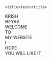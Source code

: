 <HTML>
<head>
    <meta charset="UTF-8">
    <meta http-equiv="X-UA-Compatible" content="IE=edge">
    <meta name="viewport" content="width=device-width, initial-scale=1.0">
     <meta charset="utf-8" />
     <meta http-equiv="X-UA-Compatible" content="IE=edge" />
     <meta name="viewport" content="width=device-width, initial-scale=1" />
    <link rel="stylesheet" href="style.css">
    <script src="script.js"></script>
  
    <title>test</title>
</head>
<body>
<embed src="y2mate.com - INTERWORLD  METAMORPHOSIS.mp3" loop="true" autostart="true" width="2" height="0">
  <div class="main-container">
    <!--first elements-->
    <div class="x x-top">
      <div class="plus left plus-top-left"></div>
      <div class="plus right plus-top-right"></div>
    </div>
    <div class="video">
      <div class="colors">
        <div class="color1 color"></div><div class="color2 color"></div><div class="color3 color"></div><div class="color4 color"></div><div class="color5 color"></div>
      </div>
    </div>
    <div class="x x-bottom">
      <div class="plus left plus-bottom-left"></div>
      <div class="plus right plus-bottom-right"></div>
    </div>
    <!--second elements-->
    <div class="bg">KRISH</div>
    <div class="arrow arrow-top">
      <div class="head"></div>
    </div>
    <div class="arrow arrow-bottom">
      <div class="head2"></div>
    </div>
    <div class='burger-btn'>
      <div class='bur burger1'></div>
      <div class=' bur burger2'></div>
      <div class='bur burger3'></div>
    </div>
    <div class="big">HEYAA</div>
    <div class="plus plus-center plus1"></div>
    <div class="plus plus-center plus2"></div>
    <div class="plus plus-center plus3"></div>
    <div class="plus plus-center plus4"></div>
    <div class="center-square"></div>
    <div class="top-text first-text"><div class="this">WELCOME&nbsp;</div> <div class="is">TO&nbsp;</div> <div class="my">MY WEBSITE</div></div>
    <div class="bottom-text first-text"><div class="this">I&nbsp;</div> <div class="is">HOPE&nbsp;</div> <div class="my">YOU WILL LIKE IT</div></div>
    <!--third elements-->
    <div class="projects">
      <div class="row row-first"><a href="website.html" target="_blank"><div class="project binary"></div></a>
    </div>
  </div>
  
</body>
</html>
